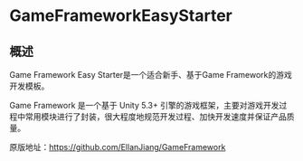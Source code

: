 # GameFrameworkEasyStarter

## 概述

Game Framework Easy Starter是一个适合新手、基于Game Framework的游戏开发模板。

Game Framework 是一个基于 Unity 5.3+ 引擎的游戏框架，主要对游戏开发过程中常用模块进行了封装，很大程度地规范开发过程、加快开发速度并保证产品质量。

原版地址：https://github.com/EllanJiang/GameFramework

